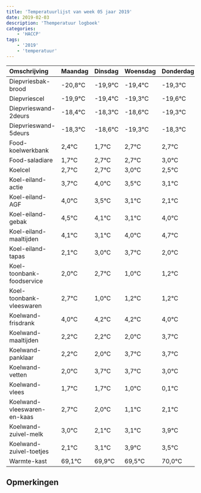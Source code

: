 ```yaml
---
title: 'Temperatuurlijst van week 05 jaar 2019'
date: 2019-02-03
description: 'Themperatuur logboek'
categories:
    - 'HACCP'
tags:
    - '2019'
    - 'temperatuur'
---
```

|Omschrijving|Maandag|Dinsdag|Woensdag|Donderdag|Vrijdag|Zaterdag|Zondag|
|:---|:---|:---|:---|:---|:---|:---|:---|
|Diepvriesbak-brood|-20,8°C|-19,9°C|-19,4°C|-19,3°C|-19,6°C|-20,3°C|-19,3°C|
|Diepvriescel|-19,9°C|-19,4°C|-19,3°C|-19,6°C|-20,3°C|-19,3°C|-19,3°C|
|Diepvrieswand-2deurs|-18,4°C|-18,3°C|-18,6°C|-19,3°C|-18,3°C|-18,3°C|-18,0°C|
|Diepvrieswand-5deurs|-18,3°C|-18,6°C|-19,3°C|-18,3°C|-18,3°C|-18,0°C|-18,5°C|
|Food-koelwerkbank|2,4°C|1,7°C|2,7°C|2,7°C|3,0°C|2,5°C|2,1°C|
|Food-saladiare|1,7°C|2,7°C|2,7°C|3,0°C|2,5°C|2,1°C|1,1°C|
|Koelcel|2,7°C|2,7°C|3,0°C|2,5°C|2,1°C|1,1°C|2,0°C|
|Koel-eiland-actie|3,7°C|4,0°C|3,5°C|3,1°C|2,1°C|3,0°C|3,7°C|
|Koel-eiland-AGF|4,0°C|3,5°C|3,1°C|2,1°C|3,0°C|3,7°C|2,0°C|
|Koel-eiland-gebak|4,5°C|4,1°C|3,1°C|4,0°C|4,7°C|3,0°C|3,2°C|
|Koel-eiland-maaltijden|4,1°C|3,1°C|4,0°C|4,7°C|3,0°C|3,2°C|3,2°C|
|Koel-eiland-tapas|2,1°C|3,0°C|3,7°C|2,0°C|2,2°C|2,2°C|2,0°C|
|Koel-toonbank-foodservice|2,0°C|2,7°C|1,0°C|1,2°C|1,2°C|1,0°C|2,7°C|
|Koel-toonbank-vleeswaren|2,7°C|1,0°C|1,2°C|1,2°C|1,0°C|2,7°C|2,7°C|
|Koelwand-frisdrank|4,0°C|4,2°C|4,2°C|4,0°C|5,7°C|5,7°C|5,0°C|
|Koelwand-maaltijden|2,2°C|2,2°C|2,0°C|3,7°C|3,7°C|3,0°C|2,1°C|
|Koelwand-panklaar|2,2°C|2,0°C|3,7°C|3,7°C|3,0°C|2,1°C|3,1°C|
|Koelwand-vetten|2,0°C|3,7°C|3,7°C|3,0°C|2,1°C|3,1°C|3,9°C|
|Koelwand-vlees|1,7°C|1,7°C|1,0°C|0,1°C|1,1°C|1,9°C|1,5°C|
|Koelwand-vleeswaren-en-kaas|2,7°C|2,0°C|1,1°C|2,1°C|2,9°C|2,5°C|3,0°C|
|Koelwand-zuivel-melk|3,0°C|2,1°C|3,1°C|3,9°C|3,5°C|4,0°C|2,2°C|
|Koelwand-zuivel-toetjes|2,1°C|3,1°C|3,9°C|3,5°C|4,0°C|2,2°C|3,7°C|
|Warmte-kast|69,1°C|69,9°C|69,5°C|70,0°C|68,2°C|69,7°C|69,7°C|

## Opmerkingen


